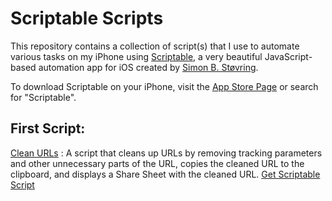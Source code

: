# Scriptable Scripts

This repository contains a collection of script(s) that I use to automate various tasks on my iPhone using [Scriptable](https://scriptable.app/), a very beautiful JavaScript-based automation app for iOS created by [Simon B. Støvring](https://twitter.com/simonbs).


To download Scriptable on your iPhone, visit the [App Store Page](https://apps.apple.com/us/app/scriptable/id1405459188) or search for "Scriptable".


## First Script:

[Clean URLs](./clean-urls/) : A script that cleans up URLs by removing tracking parameters and other unnecessary parts of the URL, copies the cleaned URL to the clipboard, and displays a Share Sheet with the cleaned URL. [Get Scriptable Script](https://github.com/adhamfarrag/scriptable-scripts/blob/main/clean-urls/Clean%20URLs.scriptable "Download")

